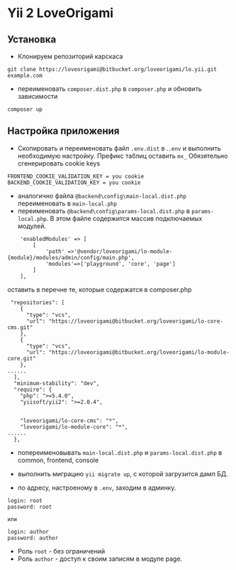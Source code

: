 # Yii 2 LoveOrigami

## Установка
* Клонируем репозиторий карскаса
```
git clone https://loveorigami@bitbucket.org/loveorigami/lo.yii.git example.com
```
* переименовать `composer.dist.php` в `composer.php` и обновить зависимости
```
composer up
```

## Настройка приложения
* Скопировать и переименовать файл `.env.dist` в .`.env` и выполнить необходимую настройку. Префикс таблиц оставить `mx_`
Обязятельно сгенерировать cookie keys
```
FRONTEND_COOKIE_VALIDATION_KEY = you cookie
BACKEND_COOKIE_VALIDATION_KEY = you cookie
```

* аналогично файла `@backend\config\main-local.dist.php` переименовать в `main-local.php`
* переименовать `@backend\config\params-local.dist.php` в `params-local.php`. В этом файле содержится массив подключаемых модулей. 

```
    'enabledModules' => [
        [
            'path' =>'@vendor/loveorigami/lo-module-{module}/modules/admin/config/main.php',
            'modules'=>['playground', 'core', 'page']
        ]
    ],
```

оставить в перечне те, которые содержатся в composer.php
```
 "repositories": [
    {
      "type": "vcs",
      "url": "https://loveorigami@bitbucket.org/loveorigami/lo-core-cms.git"
    },
    {
      "type": "vcs",
      "url": "https://loveorigami@bitbucket.org/loveorigami/lo-module-core.git"
    },
......
  ],
  "minimum-stability": "dev",
  "require": {
    "php": ">=5.4.0",
    "yiisoft/yii2": ">=2.0.4",


    "loveorigami/lo-core-cms": "*",
    "loveorigami/lo-module-core": "*",
......
  },
```  

* попереименовывать `main-local.dist.php` и `params-local.dist.php` в common, frontend, console

* выполнить миграцию `yii migrate up`, с которой загрузится дамп БД.
* по адресу, настроеному в `.env`, заходим в админку.
```
login: root
password: root

или

login: author
password: author
```
* Роль `root` - без ограничений
* Роль `author` - доступ к своим записям в модуле page.
